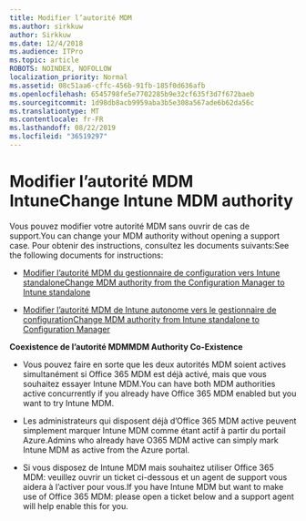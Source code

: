 ```yaml
---
title: Modifier l’autorité MDM
ms.author: sirkkuw
author: Sirkkuw
ms.date: 12/4/2018
ms.audience: ITPro
ms.topic: article
ROBOTS: NOINDEX, NOFOLLOW
localization_priority: Normal
ms.assetid: 08c51aa6-cffc-456b-91fb-185f0d636afb
ms.openlocfilehash: 6545798fe5e7702285b9e32cf635f3d7f672baeb
ms.sourcegitcommit: 1d98db8acb9959aba3b5e308a567ade6b62da56c
ms.translationtype: MT
ms.contentlocale: fr-FR
ms.lasthandoff: 08/22/2019
ms.locfileid: "36519297"
---
```

# <a name="change-intune-mdm-authority"></a><span data-ttu-id="11704-102">Modifier l’autorité MDM Intune</span><span class="sxs-lookup"><span data-stu-id="11704-102">Change Intune MDM authority</span></span>

<span data-ttu-id="11704-103">Vous pouvez modifier votre autorité MDM sans ouvrir de cas de support.</span><span class="sxs-lookup"><span data-stu-id="11704-103">You can change your MDM authority without opening a support case.</span></span> <span data-ttu-id="11704-104">Pour obtenir des instructions, consultez les documents suivants:</span><span class="sxs-lookup"><span data-stu-id="11704-104">See the following documents for instructions:</span></span>
  
- [<span data-ttu-id="11704-105">Modifier l’autorité MDM du gestionnaire de configuration vers Intune standalone</span><span class="sxs-lookup"><span data-stu-id="11704-105">Change MDM authority from the Configuration Manager to Intune standalone</span></span>](https://docs.microsoft.com/sccm/mdm/deploy-use/migrate-change-mdm-authority)
    
- [<span data-ttu-id="11704-106">Modifier l’autorité MDM de Intune autonome vers le gestionnaire de configuration</span><span class="sxs-lookup"><span data-stu-id="11704-106">Change MDM authority from Intune standalone to Configuration Manager</span></span>](https://docs.microsoft.com/sccm/mdm/deploy-use/change-mdm-authority)
    
 <span data-ttu-id="11704-107">**Coexistence de l’autorité MDM**</span><span class="sxs-lookup"><span data-stu-id="11704-107">**MDM Authority Co-Existence**</span></span>
  
- <span data-ttu-id="11704-108">Vous pouvez faire en sorte que les deux autorités MDM soient actives simultanément si Office 365 MDM est déjà activé, mais que vous souhaitez essayer Intune MDM.</span><span class="sxs-lookup"><span data-stu-id="11704-108">You can have both MDM authorities active concurrently if you already have Office 365 MDM enabled but you want to try Intune MDM.</span></span>
    
- <span data-ttu-id="11704-109">Les administrateurs qui disposent déjà d’Office 365 MDM active peuvent simplement marquer Intune MDM comme étant actif à partir du portail Azure.</span><span class="sxs-lookup"><span data-stu-id="11704-109">Admins who already have O365 MDM active can simply mark Intune MDM as active from the Azure portal.</span></span>
    
- <span data-ttu-id="11704-110">Si vous disposez de Intune MDM mais souhaitez utiliser Office 365 MDM: veuillez ouvrir un ticket ci-dessous et un agent de support vous aidera à l’activer pour vous.</span><span class="sxs-lookup"><span data-stu-id="11704-110">If you have Intune MDM but want to make use of Office 365 MDM: please open a ticket below and a support agent will help enable this for you.</span></span>
    

